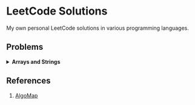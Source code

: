 # LeetCode Solutions
My own personal LeetCode solutions in various programming languages.

## Problems
<details>
<summary><b>Arrays and Strings</b></summary>

### Easy
- [✖] [Best Time to Buy and Sell Stock](https://leetcode.com/problems/best-time-to-buy-and-sell-stock/)
- [✖] [Find Closest Number to Zero (2239)](https://leetcode.com/problems/find-closest-number-to-zero/description/)
- [✖] [Is Subsequence](https://leetcode.com/problems/is-subsequence/)
- [✖] [Longest Common Prefix](https://leetcode.com/problems/longest-common-prefix/)
- [✖] [Merge Strings Alternately](https://leetcode.com/problems/merge-strings-alternately/)
- [✖] [Roman to Integer](https://leetcode.com/problems/roman-to-integer/)
- [✖] [Summary Ranges](https://leetcode.com/problems/summary-ranges/)

### Medium
- [✖] [Merge Intervals](https://leetcode.com/problems/merge-intervals/)
- [✖] [Product of Array Except Self](https://leetcode.com/problems/product-of-array-except-self/)
- [✖] [Rotate Image](https://leetcode.com/problems/rotate-image/)
- [✖] [Spiral Matrix](https://leetcode.com/problems/spiral-matrix/)

### Hard (To be added)
- *No problems listed yet.*
</details>

## References
1. [AlgoMap](https://algomap.io/)

